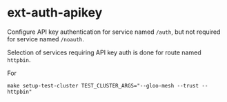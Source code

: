 # ext-auth-apikey

Configure API key authentication for service named `/auth`, but not required for service named `/noauth`.

Selection of services requiring API key auth is done for route named `httpbin`.

For

```
make setup-test-cluster TEST_CLUSTER_ARGS="--gloo-mesh --trust --httpbin"
```
